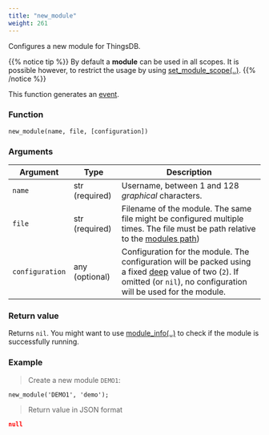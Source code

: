 ```yaml
---
title: "new_module"
weight: 261
---
```


Configures a new module for ThingsDB.

{{% notice tip %}}
By default a **module** can be used in all scopes. It is possible however, to restrict the usage by using [set_module_scope(..)](../set_module_scope).
{{% /notice %}}

This function generates an [event](../../overview/events).

### Function

`new_module(name, file, [configuration])`

### Arguments

Argument | Type | Description
-------- | ---- | -----------
`name` | str (required) | Username, between 1 and 128 *graphical* characters.
`file` | str (required) | Filename of the module. The same file might be configured multiple times. The file must be path relative to the [modules path](../../getting-started/configuration))
`configuration` | any (optional) | Configuration for the module. The configuration will be packed using a fixed [deep](../../collection-api/deep) value of two (`2`). If omitted (or `nil`), no configuration will be used for the module.

### Return value

Returns `nil`. You might want to use [module_info(..)](../module_info) to check if the module is successfully running.

### Example

> Create a new module `DEMO1`:

```thingsdb,json_response,@t
new_module('DEMO1', 'demo');
```

> Return value in JSON format

```json
null
```
